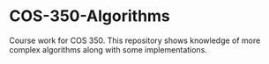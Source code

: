 # COS-350-Algorithms
 Course work for COS 350. This repository shows knowledge of more complex algorithms along with some implementations.
